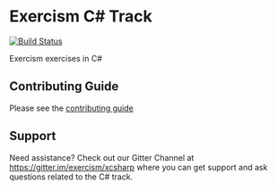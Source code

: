 # Exercism C# Track

[![Build Status](https://travis-ci.org/exercism/csharp.svg?branch=master)](https://travis-ci.org/exercism/csharp)

Exercism exercises in C#

## Contributing Guide

Please see the [contributing guide](https://github.com/exercism/docs/tree/master/contributing-to-language-tracks)

## Support
Need assistance? Check out our Gitter Channel at https://gitter.im/exercism/xcsharp where you can get support and ask questions related to the C# track.